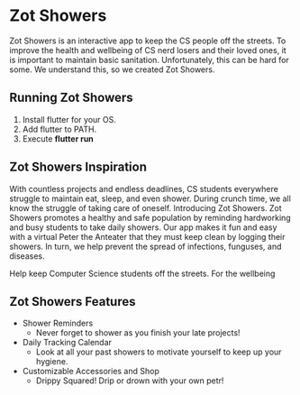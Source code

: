 # Zot Showers

Zot Showers is an interactive app to keep the CS people off the streets.
To improve the health and wellbeing of CS nerd losers and their loved ones, it is important to maintain basic sanitation. Unfortunately, this can be hard for some. We understand this, so we created Zot Showers. 

## Running Zot Showers
1. Install flutter for your OS. 
2. Add flutter to PATH.
3. Execute **flutter run**

## Zot Showers Inspiration
With countless projects and endless deadlines, CS students everywhere struggle to maintain eat, sleep, and even shower. During crunch time, we all know the struggle of taking care of oneself. Introducing Zot Showers. Zot Showers promotes a healthy and safe population by reminding hardworking and busy students to take daily showers. Our app makes it fun and easy with a virtual Peter the Anteater that they must keep clean by logging their showers. In turn, we help prevent the spread of infections, funguses, and diseases. 

Help keep Computer Science students off the streets. For the wellbeing 
## Zot Showers Features
- Shower Reminders
  - Never forget to shower as you finish your late projects!
- Daily Tracking Calendar
  - Look at all your past showers to motivate yourself to keep up your hygiene.  
- Customizable Accessories and Shop
  - Drippy Squared! Drip or drown with your own petr!

  
